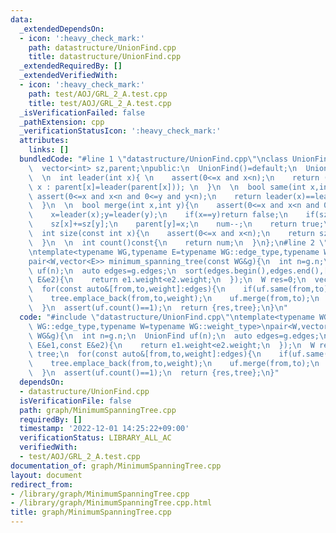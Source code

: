 ```yaml
---
data:
  _extendedDependsOn:
  - icon: ':heavy_check_mark:'
    path: datastructure/UnionFind.cpp
    title: datastructure/UnionFind.cpp
  _extendedRequiredBy: []
  _extendedVerifiedWith:
  - icon: ':heavy_check_mark:'
    path: test/AOJ/GRL_2_A.test.cpp
    title: test/AOJ/GRL_2_A.test.cpp
  _isVerificationFailed: false
  _pathExtension: cpp
  _verificationStatusIcon: ':heavy_check_mark:'
  attributes:
    links: []
  bundledCode: "#line 1 \"datastructure/UnionFind.cpp\"\nclass UnionFind{\n  int n,num;\n\
    \  vector<int> sz,parent;\npublic:\n  UnionFind()=default;\n  UnionFind(int n):n(n),num(n),sz(n,1),parent(n,0){iota(parent.begin(),parent.end(),0);}\n\
    \  \n  int leader(int x){ \n    assert(0<=x and x<n);\n    return (x==parent[x]?\
    \ x : parent[x]=leader(parent[x])); \n  }\n  \n  bool same(int x,int y){\n   \
    \ assert(0<=x and x<n and 0<=y and y<n);\n    return leader(x)==leader(y); \n\
    \  }\n  \n  bool merge(int x,int y){\n    assert(0<=x and x<n and 0<=y and y<n);\n\
    \    x=leader(x);y=leader(y);\n    if(x==y)return false;\n    if(sz[x]<sz[y])swap(x,y);\n\
    \    sz[x]+=sz[y];\n    parent[y]=x;\n    num--;\n    return true;\n  }\n  \n\
    \  int size(const int x){\n    assert(0<=x and x<n);\n    return sz[leader(x)];\n\
    \  }\n  \n  int count()const{\n    return num;\n  }\n};\n#line 2 \"graph/MinimumSpanningTree.cpp\"\
    \ntemplate<typename WG,typename E=typename WG::edge_type,typename W=typename WG::weight_type>\n\
    pair<W,vector<E>> minimum_spanning_tree(const WG&g){\n  int n=g.n;\n  UnionFind\
    \ uf(n);\n  auto edges=g.edges;\n  sort(edges.begin(),edges.end(),[](const E&e1,const\
    \ E&e2){\n    return e1.weight<e2.weight;\n  });\n  W res=0;\n  vector<E> tree;\n\
    \  for(const auto&[from,to,weight]:edges){\n    if(uf.same(from,to))continue;\n\
    \    tree.emplace_back(from,to,weight);\n    uf.merge(from,to);\n    res+=weight;\n\
    \  }\n  assert(uf.count()==1);\n  return {res,tree};\n}\n"
  code: "#include \"datastructure/UnionFind.cpp\"\ntemplate<typename WG,typename E=typename\
    \ WG::edge_type,typename W=typename WG::weight_type>\npair<W,vector<E>> minimum_spanning_tree(const\
    \ WG&g){\n  int n=g.n;\n  UnionFind uf(n);\n  auto edges=g.edges;\n  sort(edges.begin(),edges.end(),[](const\
    \ E&e1,const E&e2){\n    return e1.weight<e2.weight;\n  });\n  W res=0;\n  vector<E>\
    \ tree;\n  for(const auto&[from,to,weight]:edges){\n    if(uf.same(from,to))continue;\n\
    \    tree.emplace_back(from,to,weight);\n    uf.merge(from,to);\n    res+=weight;\n\
    \  }\n  assert(uf.count()==1);\n  return {res,tree};\n}"
  dependsOn:
  - datastructure/UnionFind.cpp
  isVerificationFile: false
  path: graph/MinimumSpanningTree.cpp
  requiredBy: []
  timestamp: '2022-12-01 14:25:22+09:00'
  verificationStatus: LIBRARY_ALL_AC
  verifiedWith:
  - test/AOJ/GRL_2_A.test.cpp
documentation_of: graph/MinimumSpanningTree.cpp
layout: document
redirect_from:
- /library/graph/MinimumSpanningTree.cpp
- /library/graph/MinimumSpanningTree.cpp.html
title: graph/MinimumSpanningTree.cpp
---
```

